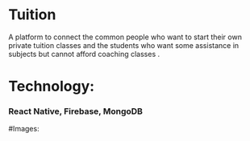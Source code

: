 # Tuition
A platform to connect the common people who want to start their own private tuition classes and the students who want some assistance in subjects but cannot afford coaching classes .
# Technology: 
<h3>React Native, Firebase, MongoDB</h3>

#Images:
